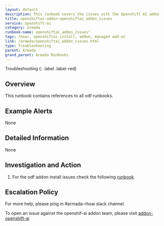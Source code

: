 ```yaml
---
layout: default
description: This runbook covers the issues with the Openshift AI addon installation
title: openshiftai-addon-openshiftai_addon_issues
service: openshift-ai
category: armada
runbook-name: openshiftai_addon_issues"
tags: rhoai, openshiftai-install, addon, managed add-on
link: /armada/openshiftai_addon_issues.html
type: Troubleshooting
parent: Armada
grand_parent: Armada Runbooks
---
```


Troubleshooting
{: .label .label-red}

## Overview

This runbook contains references to all odf runbooks.

## Example Alerts

None
## Detailed Information

None

## Investigation and Action

1. For the odf addon install issues check the following [runbook](https://pages.github.ibm.com/alchemy-conductors/documentation-pages/docs/runbooks/armada/openshiftai_addon_issues.html)


## Escalation Policy

For more help, please ping in #armada-rhoai slack channel.

To open an issue against the openshif-ai addon team, please visit [addon-openshift-ai](https://github.ibm.com/alchemy-containers/addon-openshift-ai/issues)